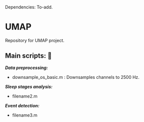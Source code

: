 Dependencies: To-add. 


# UMAP
Repository for UMAP project. 

## Main scripts: :file_folder: 

_**Data preprocessing:**_ 
  * downsample_os_basic.m : Downsamples channels to 2500 Hz.

_**Sleep stages analysis:**_ 
  
  * filename2.m
 
_**Event detection:**_ 
  
  * filename3.m
